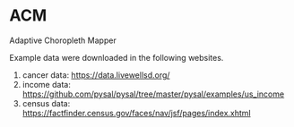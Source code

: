 # ACM
Adaptive Choropleth Mapper


Example data were downloaded in the following websites.
1. cancer data: https://data.livewellsd.org/
2. income data: https://github.com/pysal/pysal/tree/master/pysal/examples/us_income
3. census data: https://factfinder.census.gov/faces/nav/jsf/pages/index.xhtml
